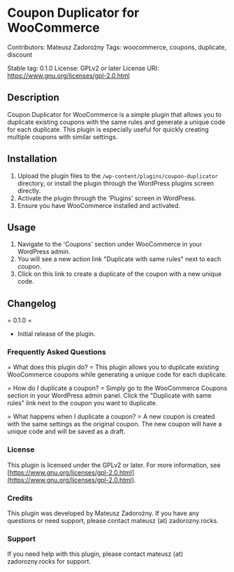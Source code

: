 # Coupon Duplicator for WooCommerce
Contributors: Mateusz Zadorożny
Tags: woocommerce, coupons, duplicate, discount

Stable tag: 0.1.0
License: GPLv2 or later
License URI: https://www.gnu.org/licenses/gpl-2.0.html

## Description

Coupon Duplicator for WooCommerce is a simple plugin that allows you to duplicate existing coupons with the same rules and generate a unique code for each duplicate. This plugin is especially useful for quickly creating multiple coupons with similar settings.

## Installation

1. Upload the plugin files to the `/wp-content/plugins/coupon-duplicator` directory, or install the plugin through the WordPress plugins screen directly.
2. Activate the plugin through the 'Plugins' screen in WordPress.
3. Ensure you have WooCommerce installed and activated.

## Usage

1. Navigate to the 'Coupons' section under WooCommerce in your WordPress admin.
2. You will see a new action link "Duplicate with same rules" next to each coupon.
3. Click on this link to create a duplicate of the coupon with a new unique code.

## Changelog

= 0.1.0 =
* Initial release of the plugin.

### Frequently Asked Questions

= What does this plugin do? =
This plugin allows you to duplicate existing WooCommerce coupons while generating a unique code for each duplicate.

= How do I duplicate a coupon? =
Simply go to the WooCommerce Coupons section in your WordPress admin panel. Click the "Duplicate with same rules" link next to the coupon you want to duplicate.

= What happens when I duplicate a coupon? =
A new coupon is created with the same settings as the original coupon. The new coupon will have a unique code and will be saved as a draft.

### License

This plugin is licensed under the GPLv2 or later. For more information, see [https://www.gnu.org/licenses/gpl-2.0.html](https://www.gnu.org/licenses/gpl-2.0.html).

### Credits

This plugin was developed by Mateusz Zadorożny. If you have any questions or need support, please contact mateusz (at) zadorozny.rocks.

### Support

If you need help with this plugin, please contact mateusz (at) zadorozny.rocks for support.